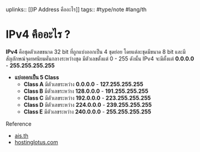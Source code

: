 uplinks:: [[IP Address คืออะไร]]
tags:: #type/note #lang/th 
# IPv4 คืออะไร ?
**IPv4** คือชุดตัวเลขขนาด 32 bit ที่ถูกแบ่งออกเป็น 4 ชุดย่อย โดยแต่ละชุดมีขนาด 8 bit และมีสัญลักษณ์จุดทศนิยมคั่นกลางระหว่างชุด มีตัวเลขตั้งแต่ 0 - 255 ดังนั้น IPv4 จะมีตั้งแต่ **0.0.0.0** - **255.255.255.255**

- **แบ่งออกเป็น 5 Class**
	- **Class A** มีตัวเลขระหว่าง **0.0.0.0** - **127.255.255.255**
	- **Class B** มีตัวเลขระหว่าง **128.0.0.0** - **191.255.255.255**
	- **Class C** มีตัวเลขระหว่าง **192.0.0.0** - **223.255.255.255**
	- **Class D** มีตัวเลขระหว่าง **224.0.0.0** - **239.255.255.255**
	- **Class E** มีตัวเลขระหว่าง **240.0.0.0** - **255.255.255.255**

Reference
- [ais.th](https://www.ais.th/fibre/support_infoNet.html?slide=1#:~:text=IPv4%20%E0%B8%84%E0%B8%B7%E0%B8%AD%E0%B8%8A%E0%B8%B8%E0%B8%94%E0%B8%95%E0%B8%B1%E0%B8%A7%E0%B9%80%E0%B8%A5%E0%B8%82%2032,%E0%B8%A1%E0%B8%B5%E0%B8%81%E0%B8%B2%E0%B8%A3%E0%B8%81%E0%B8%B3%E0%B8%AB%E0%B8%99%E0%B8%94%E0%B8%AB%E0%B8%A1%E0%B8%B2%E0%B8%A2%E0%B9%80%E0%B8%A5%E0%B8%82%20IP)
- [hostinglotus.com](https://www.hostinglotus.com/blog/2019/12/16/ip-address-%E0%B8%84%E0%B8%B7%E0%B8%AD%E0%B8%AD%E0%B8%B0%E0%B9%84%E0%B8%A3/)
